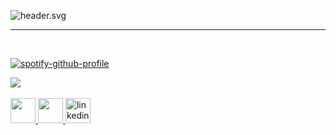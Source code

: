 ![header.svg](header.svg)

<hr>
<br>

[![spotify-github-profile](https://spotify-github-profile.vercel.app/api/view?uid=22xbyei3onruqkyzrf2n6fmbi&cover_image=true&theme=default&bar_color=53b14f&bar_color_cover=true)]([https://github.com/kittinan/spotify-github-profile](https://open.spotify.com/user/22xbyei3onruqkyzrf2n6fmbi?si=c18c924773c441c7))

<img src="https://github-readme-stats.vercel.app/api/top-langs/?username=rhogeranacleto&theme=tokyonight&layout=compact"/>
<br><br>
<a href="https://www.instagram.com/rhogeranacleto/">
    <img src="https://cdn-icons.flaticon.com/png/512/4494/premium/4494468.png?token=exp=1658414745~hmac=9054f9e8d9341c8eaf2471c44c7f376f" height="40" />
  </a>
  <a href="https://www.twitter.com/rhogeranacleto/">
    <img src="https://cdn-icons-png.flaticon.com/512/1384/1384017.png" height="40" />
  </a>
  <a href="https://www.linkedin.com/in/rhogeranacleto/">
    <img src='https://cdn-icons-png.flaticon.com/512/1051/1051333.png' alt='linkedin' height='40'>
  </a>

<!-- <img src="https://visitor-badge.glitch.me/badge?page_id=rhogeranacleto"/> -->
